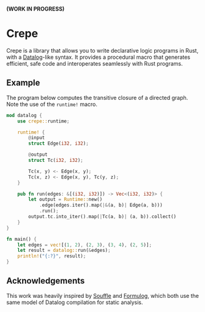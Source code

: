 **(WORK IN PROGRESS)**

# Crepe

Crepe is a library that allows you to write declarative logic programs in
Rust, with a [Datalog](https://en.wikipedia.org/wiki/Datalog)-like syntax.
It provides a procedural macro that generates efficient, safe code and
interoperates seamlessly with Rust programs.

## Example

The program below computes the transitive closure of a directed graph. Note
the use of the `runtime!` macro.

```rust
mod datalog {
    use crepe::runtime;

    runtime! {
        @input
        struct Edge(i32, i32);

        @output
        struct Tc(i32, i32);

        Tc(x, y) <- Edge(x, y);
        Tc(x, z) <- Edge(x, y), Tc(y, z);
    }

    pub fn run(edges: &[(i32, i32)]) -> Vec<(i32, i32)> {
        let output = Runtime::new()
            .edge(edges.iter().map(|&(a, b)| Edge(a, b)))
            .run();
        output.tc.into_iter().map(|Tc(a, b)| (a, b)).collect()
    }
}

fn main() {
    let edges = vec![(1, 2), (2, 3), (3, 4), (2, 5)];
    let result = datalog::run(&edges);
    println!("{:?}", result);
}
```

## Acknowledgements

This work was heavily inspired by [Souffle](https://souffle-lang.github.io/)
and [Formulog](https://github.com/HarvardPL/formulog), which both use the same
model of Datalog compilation for static analysis.
